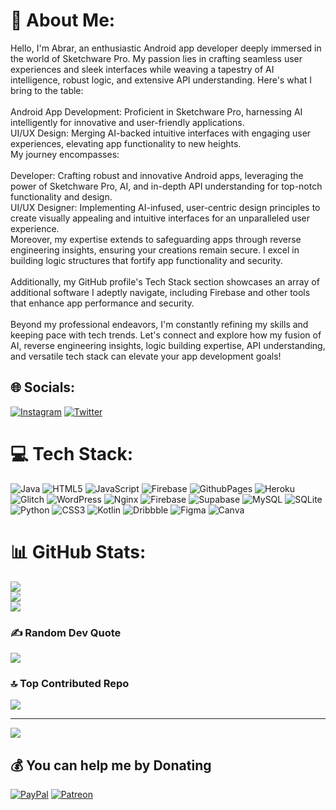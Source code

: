 # 💫 About Me:
Hello, I'm Abrar, an enthusiastic Android app developer deeply immersed in the world of Sketchware Pro. My passion lies in crafting seamless user experiences and sleek interfaces while weaving a tapestry of AI intelligence, robust logic, and extensive API understanding. Here's what I bring to the table:<br><br>Android App Development: Proficient in Sketchware Pro, harnessing AI intelligently for innovative and user-friendly applications.<br>UI/UX Design: Merging AI-backed intuitive interfaces with engaging user experiences, elevating app functionality to new heights.<br>My journey encompasses:<br><br>Developer: Crafting robust and innovative Android apps, leveraging the power of Sketchware Pro, AI, and in-depth API understanding for top-notch functionality and design.<br>UI/UX Designer: Implementing AI-infused, user-centric design principles to create visually appealing and intuitive interfaces for an unparalleled user experience.<br>Moreover, my expertise extends to safeguarding apps through reverse engineering insights, ensuring your creations remain secure. I excel in building logic structures that fortify app functionality and security.<br><br>Additionally, my GitHub profile's Tech Stack section showcases an array of additional software I adeptly navigate, including Firebase and other tools that enhance app performance and security.<br><br>Beyond my professional endeavors, I'm constantly refining my skills and keeping pace with tech trends. Let's connect and explore how my fusion of AI, reverse engineering insights, logic building expertise, API understanding, and versatile tech stack can elevate your app development goals!


## 🌐 Socials:
[![Instagram](https://img.shields.io/badge/Instagram-%23E4405F.svg?logo=Instagram&logoColor=white)](https://instagram.com/koshurboii) [![Twitter](https://img.shields.io/badge/Twitter-%231DA1F2.svg?logo=Twitter&logoColor=white)](https://twitter.com/koshurboii) 

# 💻 Tech Stack:
![Java](https://img.shields.io/badge/java-%23ED8B00.svg?style=for-the-badge&logo=openjdk&logoColor=white) ![HTML5](https://img.shields.io/badge/html5-%23E34F26.svg?style=for-the-badge&logo=html5&logoColor=white) ![JavaScript](https://img.shields.io/badge/javascript-%23323330.svg?style=for-the-badge&logo=javascript&logoColor=%23F7DF1E) ![Firebase](https://img.shields.io/badge/firebase-%23039BE5.svg?style=for-the-badge&logo=firebase) ![GithubPages](https://img.shields.io/badge/github%20pages-121013?style=for-the-badge&logo=github&logoColor=white) ![Heroku](https://img.shields.io/badge/heroku-%23430098.svg?style=for-the-badge&logo=heroku&logoColor=white) ![Glitch](https://img.shields.io/badge/glitch-%233333FF.svg?style=for-the-badge&logo=glitch&logoColor=white) ![WordPress](https://img.shields.io/badge/WordPress-%23117AC9.svg?style=for-the-badge&logo=WordPress&logoColor=white) ![Nginx](https://img.shields.io/badge/nginx-%23009639.svg?style=for-the-badge&logo=nginx&logoColor=white) ![Firebase](https://img.shields.io/badge/Firebase-039BE5?style=for-the-badge&logo=Firebase&logoColor=white) ![Supabase](https://img.shields.io/badge/Supabase-3ECF8E?style=for-the-badge&logo=supabase&logoColor=white) ![MySQL](https://img.shields.io/badge/mysql-%2300000f.svg?style=for-the-badge&logo=mysql&logoColor=white) ![SQLite](https://img.shields.io/badge/sqlite-%2307405e.svg?style=for-the-badge&logo=sqlite&logoColor=white) ![Python](https://img.shields.io/badge/python-3670A0?style=for-the-badge&logo=python&logoColor=ffdd54) ![CSS3](https://img.shields.io/badge/css3-%231572B6.svg?style=for-the-badge&logo=css3&logoColor=white) ![Kotlin](https://img.shields.io/badge/kotlin-%237F52FF.svg?style=for-the-badge&logo=kotlin&logoColor=white) ![Dribbble](https://img.shields.io/badge/Dribbble-EA4C89?style=for-the-badge&logo=dribbble&logoColor=white) ![Figma](https://img.shields.io/badge/figma-%23F24E1E.svg?style=for-the-badge&logo=figma&logoColor=white) ![Canva](https://img.shields.io/badge/Canva-%2300C4CC.svg?style=for-the-badge&logo=Canva&logoColor=white)
# 📊 GitHub Stats:
![](https://github-readme-stats.vercel.app/api?username=koshurboii&theme=dark&hide_border=false&include_all_commits=false&count_private=false)<br/>
![](https://github-readme-streak-stats.herokuapp.com/?user=koshurboii&theme=dark&hide_border=false)<br/>
![](https://github-readme-stats.vercel.app/api/top-langs/?username=koshurboii&theme=dark&hide_border=false&include_all_commits=false&count_private=false&layout=compact)

### ✍️ Random Dev Quote
![](https://quotes-github-readme.vercel.app/api?type=horizontal&theme=radical)

### 🔝 Top Contributed Repo
![](https://github-contributor-stats.vercel.app/api?username=koshurboii&limit=5&theme=dark&combine_all_yearly_contributions=true)

---
[![](https://visitcount.itsvg.in/api?id=koshurboii&icon=0&color=0)](https://visitcount.itsvg.in)

  ## 💰 You can help me by Donating
  [![PayPal](https://img.shields.io/badge/PayPal-00457C?style=for-the-badge&logo=paypal&logoColor=white)](https://paypal.me/koshurboii) [![Patreon](https://img.shields.io/badge/Patreon-F96854?style=for-the-badge&logo=patreon&logoColor=white)](https://patreon.com/koshurboii) 

  
<!-- Proudly created with GPRM ( https://gprm.itsvg.in ) -->
